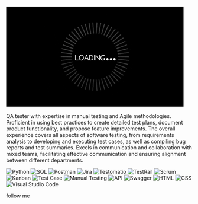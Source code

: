 ![Header](https://github.com/Nazar7879/Nazar7879/blob/main/assert/giphy.gif)



QA tester with expertise in manual testing and Agile methodologies.
Proficient in using best practices to create detailed test plans, document product functionality, and propose feature improvements.
The overall experience covers all aspects of software testing, from requirements analysis to developing and executing test cases, as well as compiling bug reports and test summaries.
Excels in communication and collaboration with mixed teams, facilitating effective communication and ensuring alignment between different departments.




![Python](https://img.shields.io/badge/Python-3776AB?logo=python&logoColor=white)
![SQL](https://img.shields.io/badge/SQL-4479A1?logo=MySQL&logoColor=white)
![Postman](https://img.shields.io/badge/Postman-FF6C37?logo=postman&logoColor=white)
![Jira](https://img.shields.io/badge/Jira-0052CC?logo=jira&logoColor=white)
![Testomatio](https://img.shields.io/badge/Testomatio-0A0A0A?logo=checklist&logoColor=white)
![TestRail](https://img.shields.io/badge/TestRail-333333?logo=testrail&logoColor=white)
![Scrum](https://img.shields.io/badge/Scrum-6DB33F?logo=scrum&logoColor=white)
![Kanban](https://img.shields.io/badge/Kanban-0079BF?logo=kanban&logoColor=white)
![Test Case](https://img.shields.io/badge/Test_Case-0000FF?logo=files&logoColor=white)
![Manual Testing](https://img.shields.io/badge/Manual_Testing-007EC6?logo=test&logoColor=white)
![API](https://img.shields.io/badge/API-FF6C37?logo=api&logoColor=white)
![Swagger](https://img.shields.io/badge/Swagger-85EA2D?logo=swagger&logoColor=white)
![HTML](https://img.shields.io/badge/HTML-E34F26?logo=html5&logoColor=white)
![CSS](https://img.shields.io/badge/CSS-1572B6?logo=css3&logoColor=white)
![Visual Studio Code](https://img.shields.io/badge/Visual_Studio_Code-007ACC?logo=visual-studio-code&logoColor=white)









follow me 